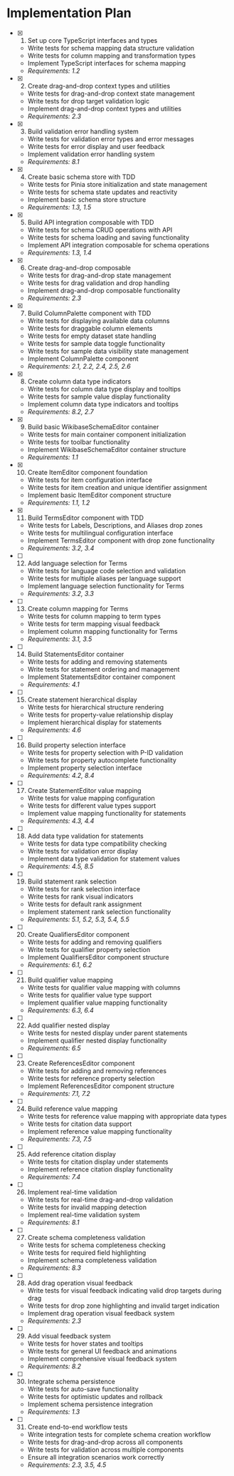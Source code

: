 # Implementation Plan

- [x] 1. Set up core TypeScript interfaces and types
  - Write tests for schema mapping data structure validation
  - Write tests for column mapping and transformation types
  - Implement TypeScript interfaces for schema mapping
  - _Requirements: 1.2_

- [x] 2. Create drag-and-drop context types and utilities
  - Write tests for drag-and-drop context state management
  - Write tests for drop target validation logic
  - Implement drag-and-drop context types and utilities
  - _Requirements: 2.3_

- [x] 3. Build validation error handling system
  - Write tests for validation error types and error messages
  - Write tests for error display and user feedback
  - Implement validation error handling system
  - _Requirements: 8.1_

- [x] 4. Create basic schema store with TDD
  - Write tests for Pinia store initialization and state management
  - Write tests for schema state updates and reactivity
  - Implement basic schema store structure
  - _Requirements: 1.3, 1.5_

- [x] 5. Build API integration composable with TDD
  - Write tests for schema CRUD operations with API
  - Write tests for schema loading and saving functionality
  - Implement API integration composable for schema operations
  - _Requirements: 1.3, 1.4_

- [x] 6. Create drag-and-drop composable
  - Write tests for drag-and-drop state management
  - Write tests for drag validation and drop handling
  - Implement drag-and-drop composable functionality
  - _Requirements: 2.3_

- [x] 7. Build ColumnPalette component with TDD
  - Write tests for displaying available data columns
  - Write tests for draggable column elements
  - Write tests for empty dataset state handling
  - Write tests for sample data toggle functionality
  - Write tests for sample data visibility state management
  - Implement ColumnPalette component
  - _Requirements: 2.1, 2.2, 2.4, 2.5, 2.6_

- [x] 8. Create column data type indicators
  - Write tests for column data type display and tooltips
  - Write tests for sample value display functionality
  - Implement column data type indicators and tooltips
  - _Requirements: 8.2, 2.7_

- [x] 9. Build basic WikibaseSchemaEditor container
  - Write tests for main container component initialization
  - Write tests for toolbar functionality
  - Implement WikibaseSchemaEditor container structure
  - _Requirements: 1.1_

- [x] 10. Create ItemEditor component foundation
  - Write tests for item configuration interface
  - Write tests for item creation and unique identifier assignment
  - Implement basic ItemEditor component structure
  - _Requirements: 1.1, 1.2_

- [x] 11. Build TermsEditor component with TDD
  - Write tests for Labels, Descriptions, and Aliases drop zones
  - Write tests for multilingual configuration interface
  - Implement TermsEditor component with drop zone functionality
  - _Requirements: 3.2, 3.4_

- [ ] 12. Add language selection for Terms
  - Write tests for language code selection and validation
  - Write tests for multiple aliases per language support
  - Implement language selection functionality for Terms
  - _Requirements: 3.2, 3.3_

- [ ] 13. Create column mapping for Terms
  - Write tests for column mapping to term types
  - Write tests for term mapping visual feedback
  - Implement column mapping functionality for Terms
  - _Requirements: 3.1, 3.5_

- [ ] 14. Build StatementsEditor container
  - Write tests for adding and removing statements
  - Write tests for statement ordering and management
  - Implement StatementsEditor container component
  - _Requirements: 4.1_

- [ ] 15. Create statement hierarchical display
  - Write tests for hierarchical structure rendering
  - Write tests for property-value relationship display
  - Implement hierarchical display for statements
  - _Requirements: 4.6_

- [ ] 16. Build property selection interface
  - Write tests for property selection with P-ID validation
  - Write tests for property autocomplete functionality
  - Implement property selection interface
  - _Requirements: 4.2, 8.4_

- [ ] 17. Create StatementEditor value mapping
  - Write tests for value mapping configuration
  - Write tests for different value types support
  - Implement value mapping functionality for statements
  - _Requirements: 4.3, 4.4_

- [ ] 18. Add data type validation for statements
  - Write tests for data type compatibility checking
  - Write tests for validation error display
  - Implement data type validation for statement values
  - _Requirements: 4.5, 8.5_

- [ ] 19. Build statement rank selection
  - Write tests for rank selection interface
  - Write tests for rank visual indicators
  - Write tests for default rank assignment
  - Implement statement rank selection functionality
  - _Requirements: 5.1, 5.2, 5.3, 5.4, 5.5_

- [ ] 20. Create QualifiersEditor component
  - Write tests for adding and removing qualifiers
  - Write tests for qualifier property selection
  - Implement QualifiersEditor component structure
  - _Requirements: 6.1, 6.2_

- [ ] 21. Build qualifier value mapping
  - Write tests for qualifier value mapping with columns
  - Write tests for qualifier value type support
  - Implement qualifier value mapping functionality
  - _Requirements: 6.3, 6.4_

- [ ] 22. Add qualifier nested display
  - Write tests for nested display under parent statements
  - Implement qualifier nested display functionality
  - _Requirements: 6.5_

- [ ] 23. Create ReferencesEditor component
  - Write tests for adding and removing references
  - Write tests for reference property selection
  - Implement ReferencesEditor component structure
  - _Requirements: 7.1, 7.2_

- [ ] 24. Build reference value mapping
  - Write tests for reference value mapping with appropriate data types
  - Write tests for citation data support
  - Implement reference value mapping functionality
  - _Requirements: 7.3, 7.5_

- [ ] 25. Add reference citation display
  - Write tests for citation display under statements
  - Implement reference citation display functionality
  - _Requirements: 7.4_

- [ ] 26. Implement real-time validation
  - Write tests for real-time drag-and-drop validation
  - Write tests for invalid mapping detection
  - Implement real-time validation system
  - _Requirements: 8.1_

- [ ] 27. Create schema completeness validation
  - Write tests for schema completeness checking
  - Write tests for required field highlighting
  - Implement schema completeness validation
  - _Requirements: 8.3_

- [ ] 28. Add drag operation visual feedback
  - Write tests for visual feedback indicating valid drop targets during drag
  - Write tests for drop zone highlighting and invalid target indication
  - Implement drag operation visual feedback system
  - _Requirements: 2.3_

- [ ] 29. Add visual feedback system
  - Write tests for hover states and tooltips
  - Write tests for general UI feedback and animations
  - Implement comprehensive visual feedback system
  - _Requirements: 8.2_

- [ ] 30. Integrate schema persistence
  - Write tests for auto-save functionality
  - Write tests for optimistic updates and rollback
  - Implement schema persistence integration
  - _Requirements: 1.3_

- [ ] 31. Create end-to-end workflow tests
  - Write integration tests for complete schema creation workflow
  - Write tests for drag-and-drop across all components
  - Write tests for validation across multiple components
  - Ensure all integration scenarios work correctly
  - _Requirements: 2.3, 3.5, 4.5_
